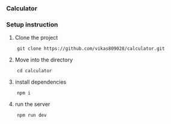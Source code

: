 ### Calculator

### Setup instruction

1. Clone the project

```
    git clone https://github.com/vikas809028/calculator.git
```

2. Move into the directory

```
    cd calculator
```

3. install dependencies

```
    npm i
```

4. run the server

```
    npm run dev
```

